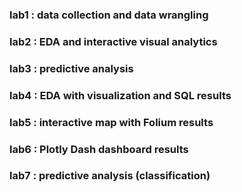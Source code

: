 ### lab1 : data collection and data wrangling
### lab2 : EDA and interactive visual analytics
### lab3 : predictive analysis
### lab4 : EDA with visualization  and SQL results
### lab5 : interactive map with Folium results
### lab6 : Plotly Dash dashboard results
### lab7 : predictive analysis (classification)
